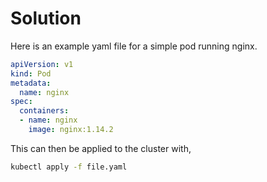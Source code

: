 # Solution

Here is an example yaml file for a simple pod running nginx.

```yaml
apiVersion: v1
kind: Pod
metadata:
  name: nginx
spec:
  containers:
  - name: nginx
    image: nginx:1.14.2
```

This can then be applied to the cluster with,

```bash
kubectl apply -f file.yaml
```
